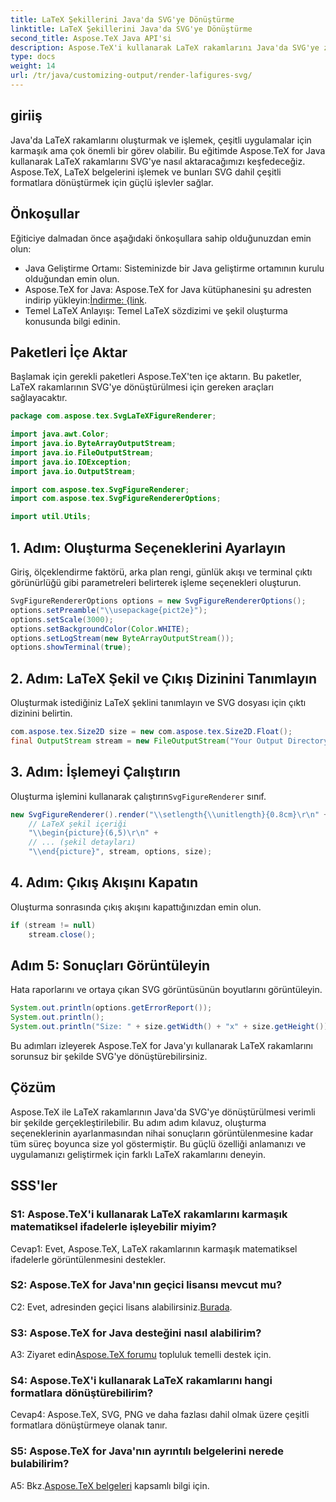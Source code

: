 ```yaml
---
title: LaTeX Şekillerini Java'da SVG'ye Dönüştürme
linktitle: LaTeX Şekillerini Java'da SVG'ye Dönüştürme
second_title: Aspose.TeX Java API'si
description: Aspose.TeX'i kullanarak LaTeX rakamlarını Java'da SVG'ye zahmetsizce nasıl dönüştürebileceğinizi öğrenin. Sorunsuz entegrasyon için bu adım adım kılavuzu izleyin.
type: docs
weight: 14
url: /tr/java/customizing-output/render-lafigures-svg/
---
```

## giriiş

Java'da LaTeX rakamlarını oluşturmak ve işlemek, çeşitli uygulamalar için karmaşık ama çok önemli bir görev olabilir. Bu eğitimde Aspose.TeX for Java kullanarak LaTeX rakamlarını SVG'ye nasıl aktaracağımızı keşfedeceğiz. Aspose.TeX, LaTeX belgelerini işlemek ve bunları SVG dahil çeşitli formatlara dönüştürmek için güçlü işlevler sağlar.

## Önkoşullar

Eğiticiye dalmadan önce aşağıdaki önkoşullara sahip olduğunuzdan emin olun:

- Java Geliştirme Ortamı: Sisteminizde bir Java geliştirme ortamının kurulu olduğundan emin olun.
-  Aspose.TeX for Java: Aspose.TeX for Java kütüphanesini şu adresten indirip yükleyin:[İndirme: {link](https://releases.aspose.com/tex/java/).
- Temel LaTeX Anlayışı: Temel LaTeX sözdizimi ve şekil oluşturma konusunda bilgi edinin.

## Paketleri İçe Aktar

Başlamak için gerekli paketleri Aspose.TeX'ten içe aktarın. Bu paketler, LaTeX rakamlarının SVG'ye dönüştürülmesi için gereken araçları sağlayacaktır.

```java
package com.aspose.tex.SvgLaTeXFigureRenderer;

import java.awt.Color;
import java.io.ByteArrayOutputStream;
import java.io.FileOutputStream;
import java.io.IOException;
import java.io.OutputStream;

import com.aspose.tex.SvgFigureRenderer;
import com.aspose.tex.SvgFigureRendererOptions;

import util.Utils;
```

## 1. Adım: Oluşturma Seçeneklerini Ayarlayın

Giriş, ölçeklendirme faktörü, arka plan rengi, günlük akışı ve terminal çıktı görünürlüğü gibi parametreleri belirterek işleme seçenekleri oluşturun.

```java
SvgFigureRendererOptions options = new SvgFigureRendererOptions();
options.setPreamble("\\usepackage{pict2e}");
options.setScale(3000);
options.setBackgroundColor(Color.WHITE);
options.setLogStream(new ByteArrayOutputStream());
options.showTerminal(true);
```

## 2. Adım: LaTeX Şekil ve Çıkış Dizinini Tanımlayın

Oluşturmak istediğiniz LaTeX şeklini tanımlayın ve SVG dosyası için çıktı dizinini belirtin.

```java
com.aspose.tex.Size2D size = new com.aspose.tex.Size2D.Float();
final OutputStream stream = new FileOutputStream("Your Output Directory" + "text-and-formula.svg");
```

## 3. Adım: İşlemeyi Çalıştırın

 Oluşturma işlemini kullanarak çalıştırın`SvgFigureRenderer` sınıf.

```java
new SvgFigureRenderer().render("\\setlength{\\unitlength}{0.8cm}\r\n" +
    // LaTeX şekil içeriği
    "\\begin{picture}(6,5)\r\n" +
    // ... (şekil detayları)
    "\\end{picture}", stream, options, size);
```

## 4. Adım: Çıkış Akışını Kapatın

Oluşturma sonrasında çıkış akışını kapattığınızdan emin olun.

```java
if (stream != null)
    stream.close();
```

## Adım 5: Sonuçları Görüntüleyin

Hata raporlarını ve ortaya çıkan SVG görüntüsünün boyutlarını görüntüleyin.

```java
System.out.println(options.getErrorReport());
System.out.println();
System.out.println("Size: " + size.getWidth() + "x" + size.getHeight());
```

Bu adımları izleyerek Aspose.TeX for Java'yı kullanarak LaTeX rakamlarını sorunsuz bir şekilde SVG'ye dönüştürebilirsiniz.

## Çözüm

Aspose.TeX ile LaTeX rakamlarının Java'da SVG'ye dönüştürülmesi verimli bir şekilde gerçekleştirilebilir. Bu adım adım kılavuz, oluşturma seçeneklerinin ayarlanmasından nihai sonuçların görüntülenmesine kadar tüm süreç boyunca size yol göstermiştir. Bu güçlü özelliği anlamanızı ve uygulamanızı geliştirmek için farklı LaTeX rakamlarını deneyin.

## SSS'ler

### S1: Aspose.TeX'i kullanarak LaTeX rakamlarını karmaşık matematiksel ifadelerle işleyebilir miyim?

Cevap1: Evet, Aspose.TeX, LaTeX rakamlarının karmaşık matematiksel ifadelerle görüntülenmesini destekler.

### S2: Aspose.TeX for Java'nın geçici lisansı mevcut mu?

 C2: Evet, adresinden geçici lisans alabilirsiniz.[Burada](https://purchase.aspose.com/temporary-license/).

### S3: Aspose.TeX for Java desteğini nasıl alabilirim?

 A3: Ziyaret edin[Aspose.TeX forumu](https://forum.aspose.com/c/tex/47) topluluk temelli destek için.

### S4: Aspose.TeX'i kullanarak LaTeX rakamlarını hangi formatlara dönüştürebilirim?

Cevap4: Aspose.TeX, SVG, PNG ve daha fazlası dahil olmak üzere çeşitli formatlara dönüştürmeye olanak tanır.

### S5: Aspose.TeX for Java'nın ayrıntılı belgelerini nerede bulabilirim?

 A5: Bkz.[Aspose.TeX belgeleri](https://reference.aspose.com/tex/java/) kapsamlı bilgi için.